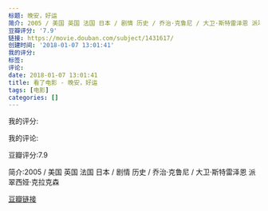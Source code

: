 ```yaml
---
标题: 晚安，好运
简介: 2005 / 美国 英国 法国 日本 / 剧情 历史 / 乔治·克鲁尼 / 大卫·斯特雷泽恩 派翠西娅·克拉克森
豆瓣评分: '7.9'
链接: https://movie.douban.com/subject/1431617/
创建时间: '2018-01-07 13:01:41'
我的评分:
标签:
评论:
date: 2018-01-07 13:01:41
title: 看了电影 - 晚安，好运
tags: [电影]
categories: []
---
```


我的评分:

我的评论:

豆瓣评分:7.9

简介:2005 / 美国 英国 法国 日本 / 剧情 历史 / 乔治·克鲁尼 / 大卫·斯特雷泽恩 派翠西娅·克拉克森

[豆瓣链接](https://movie.douban.com/subject/1431617/)

